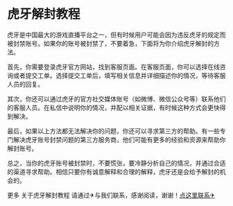 # 虎牙解封教程

虎牙是中国最大的游戏直播平台之一，但有时候用户可能会因为违反虎牙的规定而被封禁账号。如果你的账号被封禁了，不要着急，下面将为你介绍虎牙解封的方法。

首先，你需要登录虎牙官方网站，找到客服页面。在客服页面，你可以选择在线咨询或者提交工单。选择提交工单后，填写相关信息并详细描述你的情况，等待客服人员的回复。

其次，你还可以通过虎牙的官方社交媒体账号（如微博、微信公众号等）联系他们的客服人员。在私信中说明你的情况，并配以相关证据，有时候这种方式会更快得到解决。

最后，如果以上方法都无法解决你的问题，你还可以寻求第三方的帮助。有一些专门解决虎牙账号封禁问题的第三方服务商，他们可能有更多的经验和资源来帮助你解封账号。

总之，当你的虎牙账号被封禁时，不要慌张，要冷静分析自己的情况，并通过合适的渠道寻求帮助。相信只要你有诚意解释和合理的解释，虎牙还是会给予解封的机会的。

更多 关于虎牙解封教程 请通过✈与我们联系，感谢阅读，谢谢！[点这里联系✈](https://a.k02.cc)